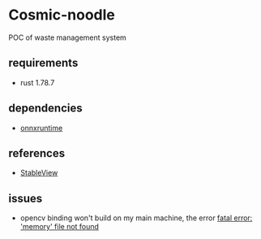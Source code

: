 # Cosmic-noodle

POC of waste management system

## requirements

- rust 1.78.7

## dependencies

- [onnxruntime](https://github.com/microsoft/onnxruntime/releases/tag/v1.17.3)

## references

- [StableView](https://github.com/Shubhamai/StableView)

## issues

- opencv binding won't build on my main machine, the error [fatal error: 'memory' file not found](https://github.com/apple/swift-nio-ssl/issues/105)
